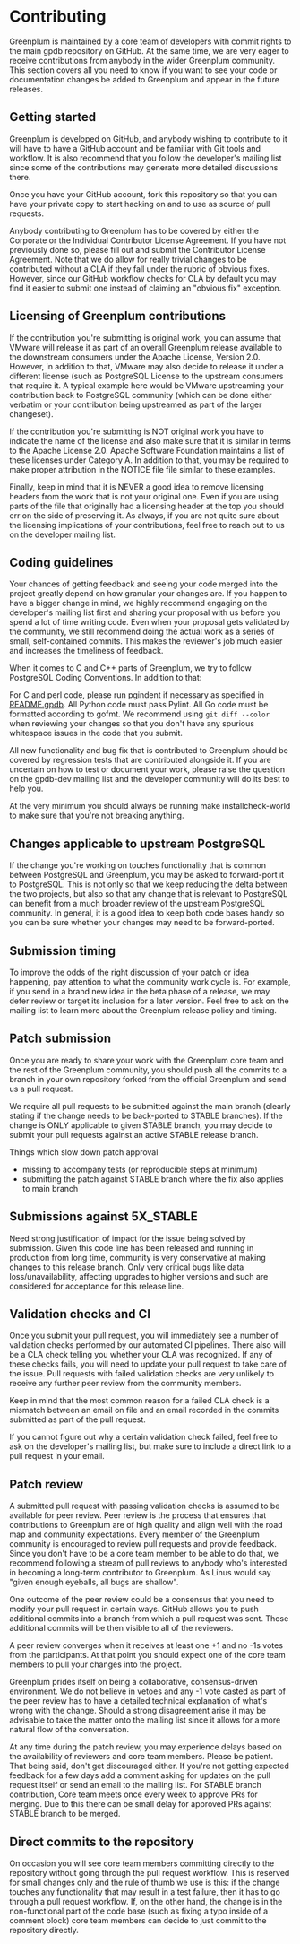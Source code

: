 # Contributing

Greenplum is maintained by a core team of developers with commit rights to the main gpdb repository on GitHub. At the same time, we are very eager to receive contributions from anybody in the wider Greenplum community. This section covers all you need to know if you want to see your code or documentation changes be added to Greenplum and appear in the future releases.

## Getting started

Greenplum is developed on GitHub, and anybody wishing to contribute to it will have to have a GitHub account and be familiar with Git tools and workflow. It is also recommend that you follow the developer's mailing list since some of the contributions may generate more detailed discussions there.

Once you have your GitHub account, fork this repository so that you can have your private copy to start hacking on and to use as source of pull requests.

Anybody contributing to Greenplum has to be covered by either the Corporate or the Individual Contributor License Agreement. If you have not previously done so, please fill out and submit the Contributor License Agreement. Note that we do allow for really trivial changes to be contributed without a CLA if they fall under the rubric of obvious fixes. However, since our GitHub workflow checks for CLA by default you may find it easier to submit one instead of claiming an "obvious fix" exception.

## Licensing of Greenplum contributions

If the contribution you're submitting is original work, you can assume that VMware will release it as part of an overall Greenplum release available to the downstream consumers under the Apache License, Version 2.0. However, in addition to that, VMware may also decide to release it under a different license (such as PostgreSQL License to the upstream consumers that require it. A typical example here would be VMware upstreaming your contribution back to PostgreSQL community (which can be done either verbatim or your contribution being upstreamed as part of the larger changeset).

If the contribution you're submitting is NOT original work you have to indicate the name of the license and also make sure that it is similar in terms to the Apache License 2.0. Apache Software Foundation maintains a list of these licenses under Category A. In addition to that, you may be required to make proper attribution in the NOTICE file file similar to these examples.

Finally, keep in mind that it is NEVER a good idea to remove licensing headers from the work that is not your original one. Even if you are using parts of the file that originally had a licensing header at the top you should err on the side of preserving it. As always, if you are not quite sure about the licensing implications of your contributions, feel free to reach out to us on the developer mailing list.

## Coding guidelines

Your chances of getting feedback and seeing your code merged into the project greatly depend on how granular your changes are. If you happen to have a bigger change in mind, we highly recommend engaging on the developer's mailing list first and sharing your proposal with us before you spend a lot of time writing code. Even when your proposal gets validated by the community, we still recommend doing the actual work as a series of small, self-contained commits. This makes the reviewer's job much easier and increases the timeliness of feedback.

When it comes to C and C++ parts of Greenplum, we try to follow PostgreSQL Coding Conventions. In addition to that:

For C and perl code, please run pgindent if necessary as specified in [README.gpdb](/src/tools/pgindent/README.gpdb).
All Python code must pass Pylint.
All Go code must be formatted according to gofmt.
We recommend using `git diff --color` when reviewing your changes so that you don't have any spurious whitespace issues in the code that you submit.

All new functionality and bug fix that is contributed to Greenplum should be covered by regression tests that are contributed alongside it. If you are uncertain on how to test or document your work, please raise the question on the gpdb-dev mailing list and the developer community will do its best to help you.

At the very minimum you should always be running make installcheck-world to make sure that you're not breaking anything.

## Changes applicable to upstream PostgreSQL

If the change you're working on touches functionality that is common between PostgreSQL and Greenplum, you may be asked to forward-port it to PostgreSQL. This is not only so that we keep reducing the delta between the two projects, but also so that any change that is relevant to PostgreSQL can benefit from a much broader review of the upstream PostgreSQL community. In general, it is a good idea to keep both code bases handy so you can be sure whether your changes may need to be forward-ported.

## Submission timing

To improve the odds of the right discussion of your patch or idea happening, pay attention to what the community work cycle is. For example, if you send in a brand new idea in the beta phase of a release, we may defer review or target its inclusion for a later version. Feel free to ask on the mailing list to learn more about the Greenplum release policy and timing.

## Patch submission

Once you are ready to share your work with the Greenplum core team and the rest of the Greenplum community, you should push all the commits to a branch in your own repository forked from the official Greenplum and send us a pull request.

We require all pull requests to be submitted against the main branch (clearly stating if the change needs to be back-ported to STABLE branches). If the change is ONLY applicable to given STABLE branch, you may decide to submit your pull requests against an active STABLE release branch.

Things which slow down patch approval
 - missing to accompany tests (or reproducible steps at minimum)
 - submitting the patch against STABLE branch where the fix also applies to main branch

## Submissions against 5X_STABLE

Need strong justification of impact for the issue being solved by submission. Given this code line has been released and running in production from long time, community is very conservative at making changes to this release branch. Only very critical bugs like data loss/unavailability, affecting upgrades to higher versions and such are considered for acceptance for this release line.

## Validation checks and CI

Once you submit your pull request, you will immediately see a number of validation checks performed by our automated CI pipelines. There also will be a CLA check telling you whether your CLA was recognized. If any of these checks fails, you will need to update your pull request to take care of the issue. Pull requests with failed validation checks are very unlikely to receive any further peer review from the community members.

Keep in mind that the most common reason for a failed CLA check is a mismatch between an email on file and an email recorded in the commits submitted as part of the pull request.

If you cannot figure out why a certain validation check failed, feel free to ask on the developer's mailing list, but make sure to include a direct link to a pull request in your email.

## Patch review

A submitted pull request with passing validation checks is assumed to be available for peer review. Peer review is the process that ensures that contributions to Greenplum are of high quality and align well with the road map and community expectations. Every member of the Greenplum community is encouraged to review pull requests and provide feedback. Since you don't have to be a core team member to be able to do that, we recommend following a stream of pull reviews to anybody who's interested in becoming a long-term contributor to Greenplum. As Linus would say "given enough eyeballs, all bugs are shallow".

One outcome of the peer review could be a consensus that you need to modify your pull request in certain ways. GitHub allows you to push additional commits into a branch from which a pull request was sent. Those additional commits will be then visible to all of the reviewers.

A peer review converges when it receives at least one +1 and no -1s votes from the participants. At that point you should expect one of the core team members to pull your changes into the project.

Greenplum prides itself on being a collaborative, consensus-driven environment. We do not believe in vetoes and any -1 vote casted as part of the peer review has to have a detailed technical explanation of what's wrong with the change. Should a strong disagreement arise it may be advisable to take the matter onto the mailing list since it allows for a more natural flow of the conversation.

At any time during the patch review, you may experience delays based on the availability of reviewers and core team members. Please be patient. That being said, don't get discouraged either. If you're not getting expected feedback for a few days add a comment asking for updates on the pull request itself or send an email to the mailing list. For STABLE branch contribution, Core team meets once every week to approve PRs for merging. Due to this there can be small delay for approved PRs against STABLE branch to be merged.

## Direct commits to the repository

On occasion you will see core team members committing directly to the repository without going through the pull request workflow. This is reserved for small changes only and the rule of thumb we use is this: if the change touches any functionality that may result in a test failure, then it has to go through a pull request workflow. If, on the other hand, the change is in the non-functional part of the code base (such as fixing a typo inside of a comment block) core team members can decide to just commit to the repository directly.
